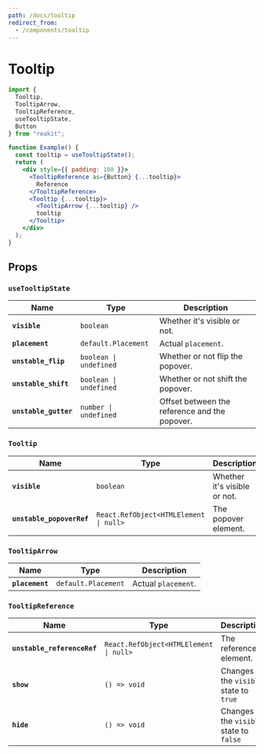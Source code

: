 ```yaml
---
path: /docs/tooltip
redirect_from:
  - /components/tooltip
---
```


# Tooltip

```jsx
import {
  Tooltip,
  TooltipArrow,
  TooltipReference,
  useTooltipState,
  Button
} from "reakit";

function Example() {
  const tooltip = useTooltipState();
  return (
    <div style={{ padding: 100 }}>
      <TooltipReference as={Button} {...tooltip}>
        Reference
      </TooltipReference>
      <Tooltip {...tooltip}>
        <TooltipArrow {...tooltip} />
        tooltip
      </Tooltip>
    </div>
  );
}
```

## Props

<!-- Automatically generated -->

### `useTooltipState`

| Name | Type | Description |
|------|------|-------------|
| **`visible`** | <code>boolean</code> | Whether it's visible or not. |
| **`placement`** | <code>default.Placement</code> | Actual `placement`. |
| **`unstable_flip`** | <code>boolean &#124; undefined</code> | Whether or not flip the popover. |
| **`unstable_shift`** | <code>boolean &#124; undefined</code> | Whether or not shift the popover. |
| **`unstable_gutter`** | <code>number &#124; undefined</code> | Offset between the reference and the popover. |

### `Tooltip`

| Name | Type | Description |
|------|------|-------------|
| **`visible`** | <code>boolean</code> | Whether it's visible or not. |
| **`unstable_popoverRef`** | <code>React.RefObject<HTMLElement &#124; null></code> | The popover element. |

### `TooltipArrow`

| Name | Type | Description |
|------|------|-------------|
| **`placement`** | <code>default.Placement</code> | Actual `placement`. |

### `TooltipReference`

| Name | Type | Description |
|------|------|-------------|
| **`unstable_referenceRef`** | <code>React.RefObject<HTMLElement &#124; null></code> | The reference element. |
| **`show`** | <code>() => void</code> | Changes the `visible` state to `true` |
| **`hide`** | <code>() => void</code> | Changes the `visible` state to `false` |

